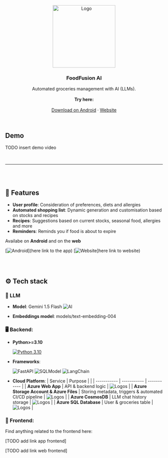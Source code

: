 <div align="center">
  <a href="https://github.com/FrameworkV/FoodFusionAI">
    <img src="https://github.com/user-attachments/assets/7de6bd73-e637-4825-9367-3cfa0ee66a92" alt="Logo" width="200" height="200">
  </a>

  <h3 align="center">FoodFusion AI</h3>

  <p align="center">
    Automated groceries management with AI (LLMs).
    <br /><br />
    <a><strong>Try here:</strong></a>
    <br />
    <br />
    <a href="TODO">Download on Android</a>
    ·
    <a href="TODO">Website</a>
  </p>
</div>

<br>

## Demo

TODO insert demo video

<br>

---

<br><br>

## 🌟 Features

- **User profile**: Consideration of preferences, diets and allergies
- **Automated shopping list**: Dynamic generation and customisation based on stocks and recipes
- **Recipes**: Suggestions based on current stocks, seasonal food, allergies and more 
- **Reminders**: Reminds you if food is about to expire

Availabe on **Android** and on the **web**

[![Android](https://img.shields.io/badge/Android-3DDC84?style=flat&logo=android&logoColor=white)](here link to the app) 
[![Website](https://img.shields.io/badge/Website-1DBF73?style=flat&logo=internet-explorer&logoColor=white)]here link to website)


<br><br>

## ⚙️ Tech stack

### 🧠 LLM
- **Model**: Gemini 1.5 Flash ![AI](https://img.shields.io/badge/AI-%2300BFFF.svg?&style=flat&logo=Artificial%20Intelligence&logoColor=white)

- **Embeddings model**: models/text-embedding-004

### 🖥️ Backend:
- **Python>=3.10**

  [![Python 3.10](https://img.shields.io/badge/Python-3.10-3776AB?style=flat&logo=python&logoColor=white)](https://www.python.org/downloads/release/python-3100/)
- **Frameworks**:

  ![FastAPI](https://img.shields.io/badge/FastAPI-005571?style=flat&logo=fastapi&logoColor=white)
  ![SQLModel](https://img.shields.io/badge/SQLModel-00833F?style=flat&logo=sqlmodel&logoColor=white)
  ![LangChain](https://img.shields.io/badge/LangChain-%230073e5.svg?&style=flat&logo=LangChain&logoColor=white)

- **Cloud Platform**:
    | Service | Purpose | |
    | ----------- | ----------- | ----------- |
    | **Azure Web App** | 	API & backend logic | ![Logos](https://skillicons.dev/icons?i=azure) |
    | **Azure Storage Account & Azure Files** | 	Storing metadata, triggers & automated CI/CD pipeline | ![Logos](https://skillicons.dev/icons?i=azure) |
    | **Azure CosmosDB** | LLM chat history storage	| ![Logos](https://skillicons.dev/icons?i=azure) |
    | **Azure SQL Database** | User & groceries table	| ![Logos](https://skillicons.dev/icons?i=azure) |
    
### 🎨 Frontend:
Find anything related to the frontend here:

[TODO add link app frontend]

[TODO add link web frontend]